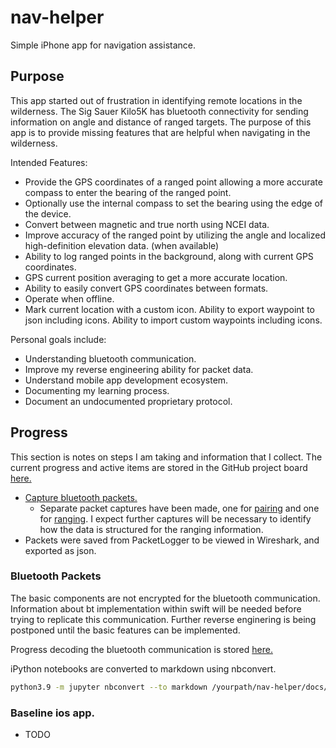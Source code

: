 # nav-helper
 Simple iPhone app for navigation assistance.

## Purpose

This app started out of frustration in identifying remote locations in the wilderness. The Sig Sauer Kilo5K has bluetooth connectivity for sending information on angle and distance of ranged targets. The purpose of this app is to provide missing features that are helpful when navigating in the wilderness.

Intended Features:
- Provide the GPS coordinates of a ranged point allowing a more accurate compass to enter the bearing of the ranged point.
- Optionally use the internal compass to set the bearing using the edge of the device.
- Convert between magnetic and true north using NCEI data.
- Improve accuracy of the ranged point by utilizing the angle and localized high-definition elevation data. (when available)
- Ability to log ranged points in the background, along with current GPS coordinates.
- GPS current position averaging to get a more accurate location.
- Ability to easily convert GPS coordinates between formats.
- Operate when offline.
- Mark current location with a custom icon. Ability to export waypoint to json including icons. Ability to import custom waypoints including icons.

Personal goals include:
- Understanding bluetooth communication.
- Improve my reverse engineering ability for packet data.
- Understand mobile app development ecosystem.
- Documenting my learning process.
- Document an undocumented proprietary protocol.

## Progress

This section is notes on steps I am taking and information that I collect. The current progress and active items are stored in the GitHub project board [here.](https://github.com/alphabet5/nav-helper/projects/1)

- [Capture bluetooth packets.](https://www.bluetooth.com/blog/a-new-way-to-debug-iosbluetooth-applications/)
    - Separate packet captures have been made, one for [pairing](docs/captures/kilo5k-pairing.json) and one for [ranging](docs/captures/kilo5k-range-11.2y-5deg.json). I expect further captures will be necessary to identify how the data is structured for the ranging information.
- Packets were saved from PacketLogger to be viewed in Wireshark, and exported as json.

### Bluetooth Packets

The basic components are not encrypted for the bluetooth communication. Information about bt implementation within swift will be needed before trying to replicate this communication. Further reverse enginering is being postponed until the basic features can be implemented.

Progress decoding the bluetooth communication is stored [here.](docs/reng/md/reverse-engineering.ipynb.md)

iPython notebooks are converted to markdown using nbconvert.

```bash
python3.9 -m jupyter nbconvert --to markdown /yourpath/nav-helper/docs/reng/reverse-engineering.ipynb --output ./md/reverse-engineering.ipynb
```

### Baseline ios app.

- TODO



